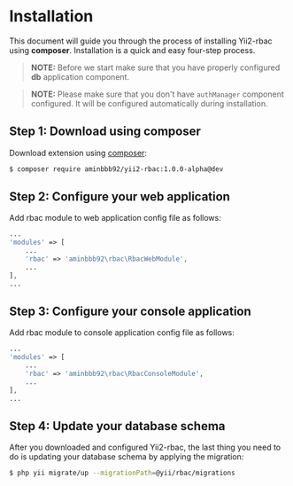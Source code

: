 # Installation

This document will guide you through the process of installing Yii2-rbac using **composer**. Installation is a quick and
easy four-step process.

> **NOTE:** Before we start make sure that you have properly configured **db** application component.

> **NOTE:** Please make sure that you don't have `authManager` component configured. It will be configured automatically
 during installation.

## Step 1: Download using composer

Download extension using [composer](https://getcomposer.org):

```bash
$ composer require aminbbb92/yii2-rbac:1.0.0-alpha@dev
```

## Step 2: Configure your web application

Add rbac module to web application config file as follows:

```php
...
'modules' => [
    ...
    'rbac' => 'aminbbb92\rbac\RbacWebModule',
    ...
],
...
```

## Step 3: Configure your console application

Add rbac module to console application config file as follows:

```php
...
'modules' => [
    ...
    'rbac' => 'aminbbb92\rbac\RbacConsoleModule',
    ...
],
...
```

## Step 4: Update your database schema

After you downloaded and configured Yii2-rbac, the last thing you need to do is updating your database schema by 
applying the migration:

```bash
$ php yii migrate/up --migrationPath=@yii/rbac/migrations
```
